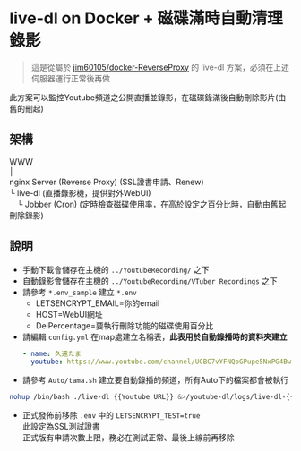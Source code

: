 # live-dl on Docker + 磁碟滿時自動清理錄影
> 這是從屬於 [jim60105/docker-ReverseProxy](https://github.com/jim60105/docker-ReverseProxy) 的 live-dl 方案，必須在上述伺服器運行正常後再做

此方案可以監控Youtube頻道之公開直播並錄影，在磁碟錄滿後自動刪除影片(由舊的刪起)

## 架構
WWW\
│\
nginx Server (Reverse Proxy) (SSL證書申請、Renew)\
└ live-dl (直播錄影機，提供對外WebUI)\
 　└ Jobber (Cron) (定時檢查磁碟使用率，在高於設定之百分比時，自動由舊起刪除錄影) 

## 說明
* 手動下載會儲存在主機的 `../YoutubeRecording/` 之下
* 自動錄影會儲存在主機的 `../YoutubeRecording/VTuber Recordings` 之下
* 請參考 `*.env_sample` 建立 `*.env`
    * LETSENCRYPT_EMAIL=你的email
    * HOST=WebUI網址
    * DelPercentage=要執行刪除功能的磁碟使用百分比
* 請編輯 `config.yml` 在map處建立名稱表，**此表用於自動錄播時的資料夾建立**
    ```yml
    - name: 久遠たま
      youtube: https://www.youtube.com/channel/UCBC7vYFNQoGPupe5NxPG4Bw
    ```
* 請參考 `Auto/tama.sh` 建立要自動錄播的頻道，所有Auto下的檔案都會被執行
```sh
nohup /bin/bash ./live-dl {{Youtube URL}} &>/youtube-dl/logs/live-dl-{{Channel Name}}.$(date +%d%b%y-%H%M%S).log &
```
* 正式發佈前移除 `.env` 中的 `LETSENCRYPT_TEST=true`\
此設定為SSL測試證書\
正式版有申請次數上限，務必在測試正常、最後上線前再移除